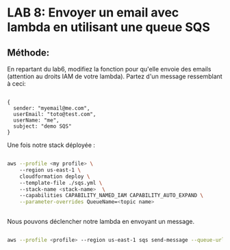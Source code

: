 # LAB 8: Envoyer un email avec lambda en utilisant une queue SQS

## Méthode:

En repartant du lab6, modifiez la fonction pour qu'elle envoie des emails (attention au droits IAM de votre lambda). 
Partez d'un message ressemblant à ceci:  
  
```

{
  sender: "myemail@me.com",
  userEmail: "toto@test.com",
  userName: "me",
  subject: "demo SQS"
}

```

Une fois notre stack déployée :  
  
```bash

aws --profile <my profile> \   
    --region us-east-1 \    
    cloudformation deploy \           
    --template-file ./sqs.yml \          
    --stack-name <stack-name>  \        
    --capabilities CAPABILITY_NAMED_IAM CAPABILITY_AUTO_EXPAND \
    --parameter-overrides QueueName=<topic name>
    
```

Nous pouvons déclencher notre lambda en envoyant un message.  
  
```bash

aws --profile <profile> --region us-east-1 sqs send-message --queue-url <sqs url output> --message-body file://ressources/message.json

```